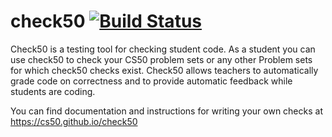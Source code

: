 # check50 [![Build Status](https://www.travis-ci.org/cs50/check50.svg?branch=v3)](https://www.travis-ci.org/cs50/check50)

Check50 is a testing tool for checking student code. As a student you can use check50 to check your CS50 problem sets or any other Problem sets for which check50 checks exist. Check50 allows teachers to automatically grade code on correctness and to provide automatic feedback while students are coding.

You can find documentation and instructions for writing your own checks at https://cs50.github.io/check50
